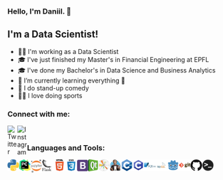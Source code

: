 ### Hello, I'm Daniil. :wave:



## I'm a Data Scientist!


- :scientist: I'm working as a Data Scientist
- :mortar_board:  I've just finished my Master's in Financial Engineering at EPFL
- :mortar_board:  I've done my Bachelor's in Data Science and Business Analytics
- :green_book:  I’m currently learning everything :school_satchel:
- :microphone:  I do stand-up comedy
- 🏋️‍♂️ I love doing sports

### Connect with me:


[<img align="left" alt="Twitter" width="22px" src="https://cdn.jsdelivr.net/npm/simple-icons@v3/icons/twitter.svg" />][twitter]
[<img align="left" alt="Instagram" width="22px" src="https://cdn.jsdelivr.net/npm/simple-icons@v3/icons/instagram.svg" />][instagram]

<br />

### Languages and Tools:

[<img align="left" alt="Python" width="26px" src="https://github.com/DKarz/media-lfs/blob/master/icons/68747470733a2f2f75706c6f61642d69636f6e2e73332e75732d656173742d322e616d617a6f6e6177732e636f6d2f75706c6f6164732f69636f6e732f706e672f31323738353039333734313535313934323239302d3531322e706e67.png?raw=true" />][webdevplaylist]
[<img align="left" alt="PyCharm" width="26px" src="https://github.com/DKarz/media-lfs/blob/master/icons/68747470733a2f2f75706c6f61642d69636f6e2e73332e75732d656173742d322e616d617a6f6e6177732e636f6d2f75706c6f6164732f69636f6e732f706e672f31313935313732333835313535313934323239302d3531322e706e67.png?raw=true" />][jsplaylist]
[<img align="left" alt="Jupyter" width="26px" src="https://github.com/DKarz/media-lfs/blob/master/icons/68747470733a2f2f75706c6f61642e77696b696d656469612e6f72672f77696b6970656469612f636f6d6d6f6e732f7468756d622f332f33382f4a7570797465725f6c6f676f2e7376672f3132303070782d4a7570797465725f6c6f676f2e7376672e706e67.png?raw=true" />][webdevplaylist]
[<img align="left" alt="Flask" width="26px" src="https://github.com/DKarz/media-lfs/blob/master/icons/68747470733a2f2f75706c6f61642d69636f6e2e73332e75732d656173742d322e616d617a6f6e6177732e636f6d2f75706c6f6164732f69636f6e732f706e672f3630383037303539313533363239383138312d3531322e706e67.png?raw=true" />][cssplaylist]
[<img align="left" alt="HTML5" width="26px" src="https://github.com/DKarz/media-lfs/blob/master/icons/html.png?raw=true" />][webdevplaylist]
[<img align="left" alt="CSS3" width="26px" src="https://github.com/DKarz/media-lfs/blob/master/icons/css.png?raw=true" />][cssplaylist]
[<img align="left" alt="BootStarp" width="25px" src="https://github.com/DKarz/media-lfs/blob/master/icons/68747470733a2f2f7777772e706e676b65792e636f6d2f706e672f64657461696c2f3837372d383737383535305f646f776e6c6f61642d626f6f7473747261702d6c6f676f2d766563746f722e706e67.png?raw=true" />][cssplaylist]
[<img align="left" alt="PyQt5" width="22px" src="https://github.com/DKarz/media-lfs/blob/master/icons/68747470733a2f2f75706c6f61642e77696b696d656469612e6f72672f77696b6970656469612f636f6d6d6f6e732f7468756d622f662f66632f51745f6c6f676f5f323031332e7376672f3132303070782d51745f6c6f676f5f323031332e7376672e706e67.png?raw=true" />][jsplaylist]
[<img align="left" alt="matplotlib " width="26px" src="https://github.com/DKarz/media-lfs/blob/master/icons/68747470733a2f2f75706c6f61642e77696b696d656469612e6f72672f77696b6970656469612f636f6d6d6f6e732f7468756d622f302f30312f437265617465645f776974685f4d6174706c6f746c69622d6c6f676f2e7376672f3130323470782d437265617465645.png?raw=true" />][reactplaylist]
[<img align="left" alt="Telegram Bot API" width="26px" src="https://github.com/DKarz/media-lfs/blob/master/icons/68747470733a2f2f7062732e7477696d672e636f6d2f70726f66696c655f696d616765732f3631343331363137353430313538323539322f4b73616a435a59392e6a7067.jpg?raw=true" />][webdevplaylist]
[<img align="left" alt="C++" width="26px" src="https://github.com/DKarz/media-lfs/blob/master/icons/13841574.png?raw=true" />][webdevplaylist]
[<img align="left" alt="C" width="26px" src="https://github.com/DKarz/media-lfs/blob/master/icons/68747470733a2f2f63646e2e69636f6e73636f75742e636f6d2f69636f6e2f667265652f706e672d3531322f632d70726f6772616d6d696e672d3536393536342e706e67%20(1).png?raw=true" />][webdevplaylist]
[<img align="left" alt="SQLite3" width="26px" src="https://github.com/DKarz/media-lfs/blob/master/icons/68747470733a2f2f75706c6f61642d69636f6e2e73332e75732d656173742d322e616d617a6f6e6177732e636f6d2f75706c6f6164732f69636f6e732f706e672f3934363333383738313535313935323130382d3531322e706e67.png?raw=true" />][webdevplaylist]
[<img align="left" alt="MySQL" width="26px" src="https://raw.githubusercontent.com/github/explore/80688e429a7d4ef2fca1e82350fe8e3517d3494d/topics/mysql/mysql.png" />][webdevplaylist]
[<img align="left" alt="Godot Engine" width="26px" src="https://github.com/DKarz/media-lfs/blob/master/icons/68747470733a2f2f75706c6f61642e77696b696d656469612e6f72672f77696b6970656469612f636f6d6d6f6e732f7468756d622f362f36612f476f646f745f69636f6e2e7376672f3130323470782d476f646f745f69636f6e2e7376672e706e67.png?raw=true" />][webdevplaylist]
[<img align="left" alt="Git" width="26px" src="https://github.com/DKarz/media-lfs/blob/master/icons/git.png?raw=true" />][webdevplaylist]
[<img align="left" alt="GitHub" width="26px" src="https://github.com/DKarz/media-lfs/blob/master/icons/github.png?raw=true" />][webdevplaylist]
[<img align="left" alt="Terminal" width="26px" src="https://github.com/DKarz/media-lfs/blob/master/icons/terminal.png?raw=true" />][webdevplaylist]
<br />
<br />








[website]: https://dkarzwebsite.herokuapp.com
[twitter]: https://twitter.com/dkarzboi
[instagram]: https://www.instagram.com/karzdani
[webdevplaylist]: #
[jsplaylist]: #
[cssplaylist]: #
[reactplaylist]: #
